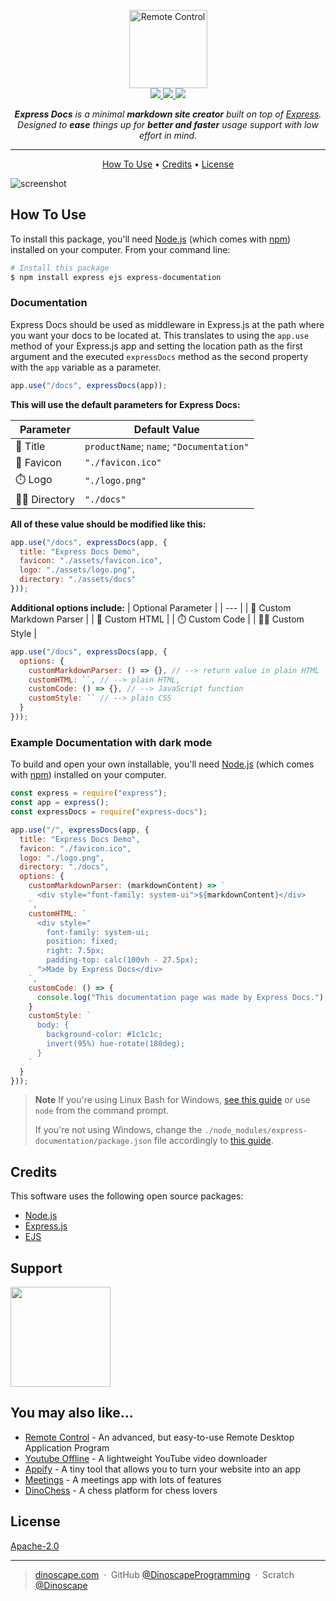 <p align="center">
  <a href="https://DinoscapeProgramming.github.io/Remote-Control">
    <picture>
      <source height="125" media="(prefers-color-scheme: dark)" srcset="https://raw.githubusercontent.com/DinoscapeProgramming/Express-Documentation/master/docs/static/logo-dark.svg">
      <img height="125" alt="Remote Control" src="https://raw.githubusercontent.com/DinoscapeProgramming/Express-Documentation/master/docs/static/logo.svg">
    </picture>
  </a>
  <br>
  <a href="https://www.npmjs.com/package/express-documentation">
    <img src="https://badge.fury.io/js/express-documentation.svg">
  </a>
  <a href="https://opensource.org/license/apache-2-0">
    <img src="https://img.shields.io/badge/License-Apache%202.0-brightgreen.svg">
  </a>
  <a href="https://www.npmjs.com/package/express-documentation?activeTab=dependencies">
    <img src="https://img.shields.io/badge/Dependencies-up%20to%20date-brightgreen.svg">
  </a>
</p>
<p align="center">
  <em><b>Express Docs</b> is a minimal <b>markdown site creator</b> built on top of <a href="https://expressjs.com" target="_blank">Express</a>. Designed to <b>ease</b> things up for <b>better and faster</b> usage support with low effort in mind.</em>
</p>

---

<p align="center">
  <a href="#how-to-use">How To Use</a> •
  <a href="#credits">Credits</a> •
  <a href="#license">License</a>
</p>

![screenshot](https://raw.githubusercontent.com/DinoscapeProgramming/Express-Docs/master/docs/static/demonstration.gif)

## How To Use

To install this package, you'll need [Node.js](https://nodejs.org/en/download/) (which comes with [npm](http://npmjs.com)) installed on your computer. From your command line:

```bash
# Install this package
$ npm install express ejs express-documentation
```

### Documentation
Express Docs should be used as middleware in Express.js at the path where you want your docs to be located at. This translates to using the `app.use` method of your Express.js app and setting the location path as the first argument and the executed `expressDocs` method as the second property with the `app` variable as a parameter.

```js
app.use("/docs", expressDocs(app));
```

**This will use the default parameters for Express Docs:**

| Parameter | Default Value |
| --- | --- |
| 📲 Title | `productName`; `name`; `"Documentation"` |
| 🎨 Favicon | `"./favicon.ico"` |
| ⏱️ Logo | `"./logo.png"` |
| 👨‍💻 Directory | `"./docs"` |

**All of these value should be modified like this:**
```js
app.use("/docs", expressDocs(app, {
  title: "Express Docs Demo",
  favicon: "./assets/favicon.ico",
  logo: "./assets/logo.png",
  directory: "./assets/docs"
}));
```
**Additional options include:**
| Optional Parameter |
| --- |
| 📲 Custom Markdown Parser |
| 🎨 Custom HTML |
| ⏱️ Custom Code |
| 👨‍💻 Custom Style |

```js
app.use("/docs", expressDocs(app, {
  options: {
    customMarkdownParser: () => {}, // --> return value in plain HTML
    customHTML: ``, // --> plain HTML,
    customCode: () => {}, // --> JavaScript function
    customStyle: `` // --> plain CSS
  }
}));
```

### Example Documentation with dark mode
To build and open your own installable, you'll need [Node.js](https://nodejs.org/en/download/) (which comes with [npm](http://npmjs.com)) installed on your computer.

```js
const express = require("express");
const app = express();
const expressDocs = require("express-docs");

app.use("/", expressDocs(app, {
  title: "Express Docs Demo",
  favicon: "./favicon.ico",
  logo: "./logo.png",
  directory: "./docs",
  options: {
    customMarkdownParser: (markdownContent) => `
      <div style="font-family: system-ui">${markdownContent}</div>
    `,
    customHTML: `
      <div style="
        font-family: system-ui;
        position: fixed;
        right: 7.5px;
        padding-top: calc(100vh - 27.5px);
      ">Made by Express Docs</div>
    `,
    customCode: () => {
      console.log("This documentation page was made by Express Docs.");
    }
    customStyle: `
      body: {
        background-color: #1c1c1c;
        invert(95%) hue-rotate(180deg);
      }
    `
  }
}));
```

> **Note**
> If you're using Linux Bash for Windows, [see this guide](https://www.howtogeek.com/261575/how-to-run-graphical-linux-desktop-applications-from-windows-10s-bash-shell/) or use `node` from the command prompt.
>
> If you're not using Windows, change the ```./node_modules/express-documentation/package.json``` file accordingly to [this guide](https://www.electron.build/index.html/).

## Credits

This software uses the following open source packages:

- [Node.js](https://nodejs.org)
- [Express.js](https://github.com/expressjs/express)
- [EJS](https://ejs.co)

## Support

<a href="https://www.patreon.com/DinoscapeArmy">
	<img src="https://c5.patreon.com/external/logo/become_a_patron_button@2x.png" width="160">
</a>

## You may also like...


- [Remote Control](https://github.com/DinoscapeProgramming/Remote-Control) - An advanced, but easy-to-use Remote Desktop Application Program
- [Youtube Offline](https://github.com/DinoscapeProgramming/Youtube-Offline) - A lightweight YouTube video downloader
- [Appify](https://github.com/DinoscapeProgramming/Appify) - A tiny tool that allows you to turn your website into an app
- [Meetings](https://github.com/DinoscapeProgramming/Meetings) - A meetings app with lots of features
- [DinoChess](https://github.com/DinoscapeProgramming/DinoChess) - A chess platform for chess lovers

## License

[Apache-2.0](https://raw.githubusercontent.com/DinoscapeProgramming/Express-Docs/master/LICENSE)

---

> [dinoscape.com](https://dinoscape.com) &nbsp;&middot;&nbsp;
> GitHub [@DinoscapeProgramming](https://github.com/DinoscapeProgramming) &nbsp;&middot;&nbsp;
> Scratch [@Dinoscape](https://scratch.mit.edu/users/Dinoscape)